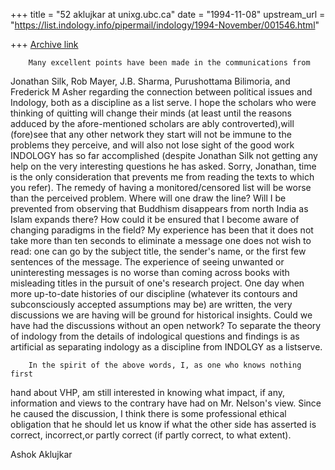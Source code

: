 +++
title = "52 aklujkar at unixg.ubc.ca"
date = "1994-11-08"
upstream_url = "https://list.indology.info/pipermail/indology/1994-November/001546.html"

+++
[Archive link](https://list.indology.info/pipermail/indology/1994-November/001546.html)

        Many excellent points have been made in the communications from
Jonathan Silk, Rob Mayer, J.B. Sharma,  Purushottama Bilimoria, and
Frederick M Asher regarding the connection between political issues and
Indology, both as a discipline as a list serve. I hope the scholars who
were thinking of quitting will change their minds (at least until the
reasons adduced by the afore-mentioned scholars are ably controverted),will
(fore)see that any other network they start will not be immune to the
problems they perceive, and will also not lose sight of the good work
INDOLOGY has so far accomplished (despite Jonathan Silk not getting any
help on the very interesting questions he has asked. Sorry, Jonathan, time
is the only consideration that prevents me from reading the texts to which
you refer). 
         The remedy of having a monitored/censored list will be worse than
the perceived problem.
Where will one draw the line? Will I be prevented from observing that
Buddhism disappears from north India as Islam expands there? How could it
be ensured that I become aware of changing paradigms in the field? 
        My experience has been that it does not take more than ten seconds
to eliminate a message one does not wish to read: one can go by the subject
title, the sender's name, or the first few sentences of the message.  The
experience of seeing unwanted or uninteresting messages is no worse than
coming across books with misleading titles in the pursuit of one's research
project.
        One day when more up-to-date histories of our discipline (whatever
its contours and subconsciously accepted assumptions may be) are written,
the very discussions we are having will be ground for historical insights.
Could we have had the discussions without an open network? To separate the
theory of indology from the details of indological questions and findings
is as artificial as separating indology as a discipline from INDOLGY as a
listserve. 

        In the spirit of the above words, I, as one who knows nothing first
hand about VHP, am still interested in knowing what impact, if any,
information and views to the contrary have had on Mr. Nelson's view. Since
he caused the discussion, I think there is some professional ethical
obligation that he should let us know if what the other side has asserted
is correct, incorrect,or  partly correct (if partly correct, to what
extent). 

Ashok Aklujkar






